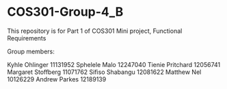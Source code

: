 # COS301-Group-4_B
This repository is for Part 1 of COS301 Mini project, Functional Requirements

Group members:

Kyhle Ohlinger      11131952
Sphelele Malo       12247040
Tienie Pritchard    12056741
Margaret Stoffberg  11071762
Sifiso Shabangu     12081622
Matthew Nel         10126229
Andrew Parkes       12189139